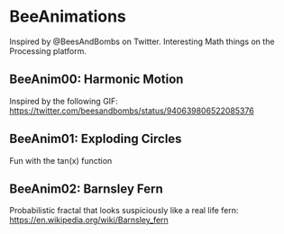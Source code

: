 # BeeAnimations
Inspired by @BeesAndBombs on Twitter. Interesting Math things on the Processing platform.

## BeeAnim00: Harmonic Motion
Inspired by the following GIF: https://twitter.com/beesandbombs/status/940639806522085376

## BeeAnim01: Exploding Circles
Fun with the tan(x) function

## BeeAnim02: Barnsley Fern
Probabilistic fractal that looks suspiciously like a real life fern: https://en.wikipedia.org/wiki/Barnsley_fern
